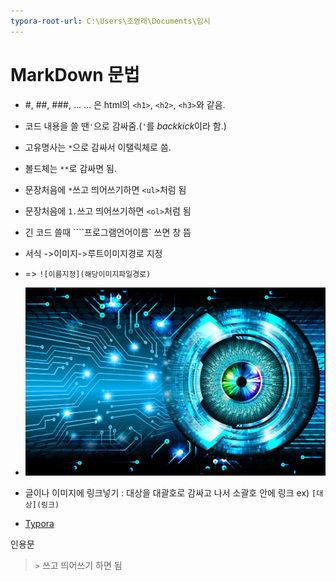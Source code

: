 ```yaml
---
typora-root-url: C:\Users\조영래\Documents\임시
---
```


# MarkDown 문법

* #, ##, ###, ... ... 은 html의 `<h1>`, `<h2>`, `<h3>`와 같음. 

* 코드 내용을 쓸 땐`'`으로 감싸줌.(`'`를 *backkick*이라 함.)

* 고유명사는 `*`으로 감싸서 이탤릭체로 씀.

* 볼드체는 `**`로 감싸면 됨.

* 문장처음에 `*`쓰고 띄어쓰기하면 `<ul>`처럼 됨
* 문장처음에 `1.`쓰고 띄어쓰기하면 `<ol>`처럼 됨
* 긴 코드 쓸때  ````프로그램언어이름` 쓰면  창 뜸
* 서식 ->이미지->루트이미지경로 지정
* => `![이름지정](해당이미지파일경로)`
* ![computer](images/computer-vision.jpg)

* 글이나 이미지에 링크넣기 : 대상을 대괄호로 감싸고 나서 소괄호 안에 링크 ex) `[대상](링크)`
* [Typora](https://typora.io/)

인용문

> `>` 쓰고 띄어쓰기 하면 됨